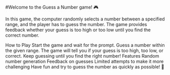 #Welcome to the Guess a Number game! 🎮

In this game, the computer randomly selects a number between a specified range, and the player has to guess the number. The game provides feedback whether your guess is too high or too low until you find the correct number.

How to Play
Start the game and wait for the prompt.
Guess a number within the given range.
The game will tell you if your guess is too high, too low, or correct.
Keep guessing until you find the right number!
Features
Random number generation
Feedback on guesses
Limited attempts to make it more challenging
Have fun and try to guess the number as quickly as possible! 🎉
